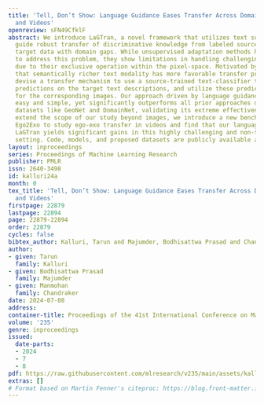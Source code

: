```yaml
---
title: 'Tell, Don’t Show: Language Guidance Eases Transfer Across Domains in Images
  and Videos'
openreview: sFN49CfklF
abstract: We introduce LaGTran, a novel framework that utilizes text supervision to
  guide robust transfer of discriminative knowledge from labeled source to unlabeled
  target data with domain gaps. While unsupervised adaptation methods have been established
  to address this problem, they show limitations in handling challenging domain shifts
  due to their exclusive operation within the pixel-space. Motivated by our observation
  that semantically richer text modality has more favorable transfer properties, we
  devise a transfer mechanism to use a source-trained text-classifier to generate
  predictions on the target text descriptions, and utilize these predictions as supervision
  for the corresponding images. Our approach driven by language guidance is surprisingly
  easy and simple, yet significantly outperforms all prior approaches on challenging
  datasets like GeoNet and DomainNet, validating its extreme effectiveness. To further
  extend the scope of our study beyond images, we introduce a new benchmark called
  Ego2Exo to study ego-exo transfer in videos and find that our language-aided approach
  LaGTran yields significant gains in this highly challenging and non-trivial transfer
  setting. Code, models, and proposed datasets are publicly available at https://tarun005.github.io/lagtran/.
layout: inproceedings
series: Proceedings of Machine Learning Research
publisher: PMLR
issn: 2640-3498
id: kalluri24a
month: 0
tex_title: 'Tell, Don’t Show: Language Guidance Eases Transfer Across Domains in Images
  and Videos'
firstpage: 22879
lastpage: 22894
page: 22879-22894
order: 22879
cycles: false
bibtex_author: Kalluri, Tarun and Majumder, Bodhisattwa Prasad and Chandraker, Manmohan
author:
- given: Tarun
  family: Kalluri
- given: Bodhisattwa Prasad
  family: Majumder
- given: Manmohan
  family: Chandraker
date: 2024-07-08
address:
container-title: Proceedings of the 41st International Conference on Machine Learning
volume: '235'
genre: inproceedings
issued:
  date-parts:
  - 2024
  - 7
  - 8
pdf: https://raw.githubusercontent.com/mlresearch/v235/main/assets/kalluri24a/kalluri24a.pdf
extras: []
# Format based on Martin Fenner's citeproc: https://blog.front-matter.io/posts/citeproc-yaml-for-bibliographies/
---
```

